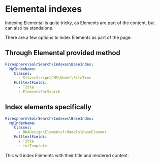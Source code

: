 # Elemental indexes

Indexing Elemental is quite tricky, as Elements are part of the content, but can also be standalone.

There are a few options to index Elements as part of the page:

## Through Elemental provided method

```yaml
Firesphere\SolrSearch\Indexes\BaseIndex:
  MyIndexName:
    Classes:
      - SilverStripe\CMS\Model\SiteTree
    FulltextFields:
      - Title
      - ElementsForSearch
```

## Index elements specifically

```yaml
Firesphere\SolrSearch\Indexes\BaseIndex:
  MyIndexName:
    Classes:
      - DNADesign\Elemental\Models\BaseElement
    FulltextFields:
      - Title
      - forTemplate
```

This will index Elements with their title and rendered content. 
